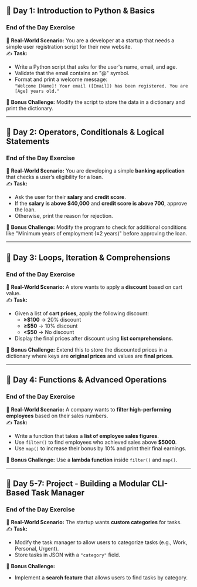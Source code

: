 ## **📅 Day 1: Introduction to Python & Basics**

### **End of the Day Exercise**
🔹 **Real-World Scenario:** You are a developer at a startup that needs a simple user registration script for their new website.  
✍ **Task:**  
- Write a Python script that asks for the user's name, email, and age.
- Validate that the email contains an "@" symbol.
- Format and print a welcome message:  
  `"Welcome [Name]! Your email ([Email]) has been registered. You are [Age] years old."`

📌 **Bonus Challenge:** Modify the script to store the data in a dictionary and print the dictionary.

---

## **📅 Day 2: Operators, Conditionals & Logical Statements**

### **End of the Day Exercise**
🔹 **Real-World Scenario:** You are developing a simple **banking application** that checks a user’s eligibility for a loan.  
✍ **Task:**  
- Ask the user for their **salary** and **credit score**.
- If the **salary is above $40,000** and **credit score is above 700**, approve the loan.
- Otherwise, print the reason for rejection.

📌 **Bonus Challenge:** Modify the program to check for additional conditions like "Minimum years of employment (≥2 years)" before approving the loan.

---

## **📅 Day 3: Loops, Iteration & Comprehensions**

### **End of the Day Exercise**
🔹 **Real-World Scenario:** A store wants to apply a **discount** based on cart value.  
✍ **Task:**  
- Given a list of **cart prices**, apply the following discount:
  - **≥$100** → 20% discount
  - **≥$50** → 10% discount
  - **<$50** → No discount
- Display the final prices after discount using **list comprehensions**.

📌 **Bonus Challenge:** Extend this to store the discounted prices in a dictionary where keys are **original prices** and values are **final prices**.

---

## **📅 Day 4: Functions & Advanced Operations**

### **End of the Day Exercise**
🔹 **Real-World Scenario:** A company wants to **filter high-performing employees** based on their sales numbers.  
✍ **Task:**  
- Write a function that takes a **list of employee sales figures**.
- Use `filter()` to find employees who achieved sales above **$5000**.
- Use `map()` to increase their bonus by 10% and print their final earnings.

📌 **Bonus Challenge:** Use a **lambda function** inside `filter()` and `map()`.

---

## **📅 Day 5-7: Project - Building a Modular CLI-Based Task Manager**

### **End of the Day Exercise**
🔹 **Real-World Scenario:** The startup wants **custom categories** for tasks.  
✍ **Task:**  
- Modify the task manager to allow users to categorize tasks (e.g., Work, Personal, Urgent).
- Store tasks in JSON with a `"category"` field.

📌 **Bonus Challenge:**  
- Implement a **search feature** that allows users to find tasks by category.
